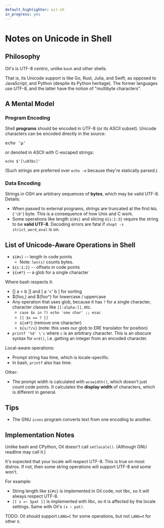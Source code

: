 ```yaml
---
default_highlighter: oil-sh
in_progress: yes
---
```


Notes on Unicode in Shell
=========================

<div id="toc">
</div>

## Philosophy

Oil's is UTF-8 centric, unlike `bash` and other shells.

That is, its Unicode support is like Go, Rust, Julia, and Swift, as opposed to
JavaScript, and Python (despite its Python heritage).  The former languages use
UTF-8, and the latter have the notion of "multibyte characters".

## A Mental Model

### Program Encoding

Shell **programs** should be encoded in UTF-8 (or its ASCII subset).  Unicode
characters can be encoded directly in the source:

<pre>
echo '&#x03bc;'
</pre>

or denoted in ASCII with C-escaped strings:

    echo $'[\u03bc]'

(Such strings are preferred over `echo -e` because they're statically parsed.)

### Data Encoding

Strings in OSH are arbitrary sequences of **bytes**, which may be valid UTF-8.
Details:

- When passed to external programs, strings are truncated at the first `NUL`
  (`'\0'`) byte.  This is a consequence of how Unix and C work.
- Some operations like length `${#s}` and slicing `${s:1:3}` require the string
  to be **valid UTF-8**.  Decoding errors are fatal if `shopt -s
  strict_word_eval` is on.

## List of Unicode-Aware Operations in Shell

- `${#s}` -- length in code points
  - Note: `len(s)` counts bytes.
- `${s:1:2}` -- offsets in code points
- `${x#?}` -- a glob for a single character

Where bash respects it:

- [[ a < b ]] and [ a '<' b ] for sorting
- ${foo,} and ${foo^} for lowercase / uppercase
- Any operation that uses glob, because it has `?` for a single character,
  character classes like `[[:alpha:]]`, etc.
  - `case $x in ?) echo 'one char' ;; esac`
  - `[[ $x == ? ]]`
  - `${s#?}` (remove one character)
  - `${s/?/x}` (note: this uses our glob to ERE translator for position)
- `printf '%d' \'c` where `c` is an arbitrary character.  This is an obscure
  syntax for `ord()`, i.e. getting an integer from an encoded character.

Local-aware operations:

- Prompt string has time, which is locale-specific.
- In bash, `printf` also has time.

Other:

- The prompt width is calculated with `wcswidth()`, which doesn't just count
  code points.  It calculates the **display width** of characters, which is
  different in general.

## Tips

- The GNU `iconv` program converts text from one encoding to another.

## Implementation Notes

Unlike bash and CPython, Oil doesn't call `setlocale()`.  (Although GNU
readline may call it.)

It's expected that your locale will respect UTF-8.  This is true on most
distros.  If not, then some string operations will support UTF-8 and some
won't.

For example:

- String length like `${#s}` is implemented in Oil code, not libc, so it will
  always respect UTF-8.
- `[[ s =~ $pat ]]` is implemented with libc, so it is affected by the locale
  settings.  Same with Oil's `(x ~ pat)`.

TODO: Oil should support `LANG=C` for some operations, but not `LANG=X` for
other `X`.

